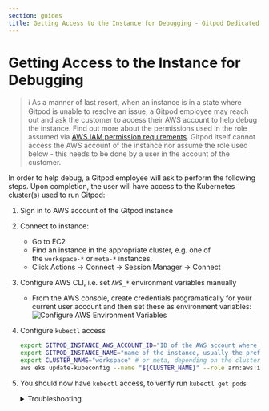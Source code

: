 ```yaml
---
section: guides
title: Getting Access to the Instance for Debugging - Gitpod Dedicated docs
---
```


# Getting Access to the Instance for Debugging

> ℹ️ As a manner of last resort, when an instance is in a state where Gitpod is unable to resolve an issue, a Gitpod employee may reach out and ask the customer to access their AWS account to help debug the instance. Find out more about the permissions used in the role assumed via [AWS IAM permission requirements](/docs/gitpod-dedicated/reference/AWS-IAM-permission-requirements). Gitpod itself cannot access the AWS account of the instance nor assume the role used below - this needs to be done by a user in the account of the customer.

In order to help debug, a Gitpod employee will ask to perform the following steps. Upon completion, the user will have access to the Kubernetes cluster(s) used to run Gitpod:

1. Sign in to AWS account of the Gitpod instance
2. Connect to instance:
    - Go to EC2
    - Find an instance in the appropriate cluster, e.g. one of the `workspace-*` or `meta-*` instances.
    - Click Actions -> Connect -> Session Manager -> Connect
3. Configure AWS CLI, i.e. set `AWS_*` environment variables manually

    - From the AWS console, create credentials programatically for your current user account and then set these as environment variables:
      ![Configure AWS Environment Variables](/images/docs/gitpod-dedicated/guides/getting-access-to-the-instance-for-debugging/configure-aws-envs.webp)

4. Configure `kubectl` access

    ```sh
    export GITPOD_INSTANCE_AWS_ACCOUNT_ID="ID of the AWS account where Gitpod runs in"
    export GITPOD_INSTANCE_NAME="name of the instance, usually the prefix in the url"
    export CLUSTER_NAME="workspace" # or meta, depending on the cluster being accessed
    aws eks update-kubeconfig --name "${CLUSTER_NAME}" --role arn:aws:iam::${GITPOD_INSTANCE_AWS_ACCOUNT_ID}:role/gitpod-customer-debug-access-role-${GITPOD_INSTANCE_NAME}
    ```

5. You should now have `kubectl` access, to verify run `kubectl get pods`
    <details class="text-p-medium ml-8 mt-micro">

    <summary>Troubleshooting</summary>

    - Sometimes, you will get an auth error. Often this is due to mistyped input in step 4 above. For example, using the wrong quotation mark ( `”` instead of `"` ) will cause an auth failure.

    </details>
